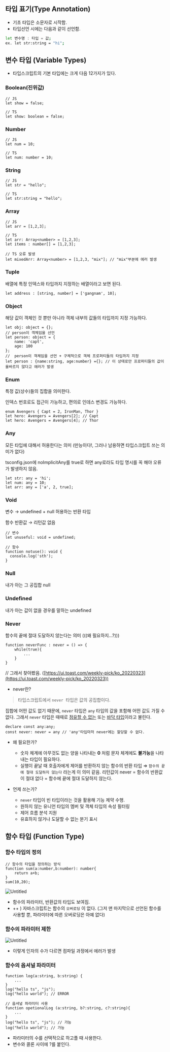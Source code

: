 ## 타입 표기(Type Annotation)

- 기초 타입은 소문자로 시작함.
- 타입선언 시에는 다음과 같이 선언함.

```bash
let 변수명 : 타입 = 값;
ex. let str:string = "hi";
```

## 변수 타입 (Variable Types)

- 타입스크립트의 기본 타입에는 크게 다음 12가지가 있다.

### Boolean(진위값)

```tsx
// JS
let show = false;

// TS
let show: boolean = false;
```

### Number

```tsx
// JS 
let num = 10;

// TS
let num: number = 10;
```

### String

```tsx
// JS 
let str = "hello";

// TS 
let str:string = "hello";
```

### Array

```tsx
// JS 
let arr = [1,2,3];

// TS 
let arr: Array<number> = [1,2,3];
let items : number[] = [1,2,3];

// TS 오류 발생
let mixedArr: Array<number> = [1,2,3, "mix"]; // "mix"부분에 에러 발생
```

### Tuple

배열에 특정 인덱스와 타입까지 지정하는 배열이라고 보면 된다.

```tsx
let address : [string, number] = ['gangnam', 10];

```

### Object

해당 값이 객체인 것 뿐만 아니라 객체 내부의 값들의 타입까지 지정 가능하다.

```tsx
let obj: object = {};
// person이 객체임을 선언
let person: object = {
	name: 'capt',
	age: 100
};
//  person이 객체임을 선언 + 구체적으로 객체 프로퍼티들의 타입까지 지정
let person : {name:string, age:number} ={}; // 이 상태로만 프로퍼티들의 값이 올바르지 않다고 에러가 발생

```

### Enum

특정 값(상수)들의 집합을 의미한다.

인덱스 번호로도 접근이 가능하고, 편의로 인데스 변경도 가능하다.

```tsx
enum Avengers { Capt = 2, IronMan, Thor }
let hero: Avengers = Avengers[2]; // Capt
let hero: Avengers = Avengers[4]; // Thor
```

### Any

모든 타입에 대해서 허용한다는 의미 (만능이다!, 그러나 남용하면 타입스크립트 쓰는 의미가 없다)

tsconfig.json에 noImplicitAny를 true로 하면 any로라도 타입 명시를 꼭 해야 오류가 발생하지 않음.

```tsx
let str: any = 'hi';
let num: any = 10;
let arr: any = ['a', 2, true];
```

### Void

변수 → undefined + null 허용하는 반환 타입

함수 반환값 → 리턴값 없음

```tsx
// 변수
let unuseful: void = undefined;

// 함수
function notuse(): void {
  console.log('sth');
}
```

### Null

내가 아는 그 공집합 null

### Undefined

내가 아는 값이 없을 경우를 말하는 undefined

### Never

함수의 끝에 절대 도달하지 않는다는 의미 (((왜 필요하지…?)))

```tsx
function neverFunc : never = () => {
	while(true){
		...
	}
}
```

// 그래서 찾아봤음. ([https://ui.toast.com/weekly-pick/ko_20220323](https://ui.toast.com/weekly-pick/ko_20220323))

- never란?

> 타입스크립트에서 `never`  타입은 값의 공집합이다.

집합에 어떤 값도 없기 때문에, `never` 타입은 `any` 타입의 값을 포함해 어떤 값도 가질 수 없다. 그래서 `never` 타입은 때때로 [점유할 수 없는](https://cs.stackexchange.com/questions/134215/what-is-an-uninhabited-type) 또는 [바닥 타입](https://en.wikipedia.org/wiki/Bottom_type)이라고 불린다.
> 

```tsx
declare const any:any;
const never: never = any // 'any'타입마저 never에는 할당할 수 없다.
```

- 왜 필요한가?
    - 숫자 체계에 아무것도 없는 양을 나타내는 **0** 처럼 문자 체계에도 **불가능**을 나타내는 타입이 필요하다.
    - 실행이 끝날 때 호출자에게 제어를 반환하지 않는 함수의 반환 타입 ⇒ `함수의 끝에 절대 도달하지 않는다` 라는게 이 의미 같음. 리턴값이 never = 함수의 반환값이 절대 없다 = 함수에 끝에 절대 도달하지 않는다.
    
- 언제 쓰는가?
    - `never` 타입이 빈 타입이라는 것을 활용해 기능 제약 수행.
    - 원하지 않는 유니언 타입의 멤버 및 객체 타입의 속성 필터링
    - 제어 흐름 분석 지원
    - 유효하지 않거나 도달할 수 없는 분기 표시

## 함수 타입 (Function Type)

### 함수 타입의 정의

```tsx
// 함수의 타입을 정의하는 방식
function sum(a:number,b:number): number{
	return a+b;
}
sum(10,20);
```

![Untitled](https://s3-us-west-2.amazonaws.com/secure.notion-static.com/c8dca212-77dd-4864-8137-2029b04b6ae2/Untitled.png)

- 함수의 파라미터, 반환값의 타입도 보여짐.
- ++ ) 자바스크립트는 함수의 `오버로딩` 이 없다. (그저 맨 마지막으로 선언된 함수를 사용할 뿐, 파라미터에 따른 오버로딩은 아예 없다)

### 함수의 파라미터 제한

![Untitled](https://s3-us-west-2.amazonaws.com/secure.notion-static.com/444d3eba-880d-4ea6-ad2e-6454adfa2781/Untitled.png)

- 이렇게 인자의 수가 다르면 컴파일 과정에서 에러가 발생

### 함수의 옵셔널 파라미터

```tsx
function log(a:string, b:string) {
	...
}
log("hello ts", "js"); 
log("hello world"); // ERROR

// 옵셔널 파라미터 사용
function opetionalLog (a:string, b?:string, c?:string){
	...
}
log("hello ts", "js"); // 가능
log("hello world"); // 가능
```

- 파라미터의 수를 선택적으로 하고플 때 사용한다.
- 변수와 콜론 사이에 ?를 붙인다.